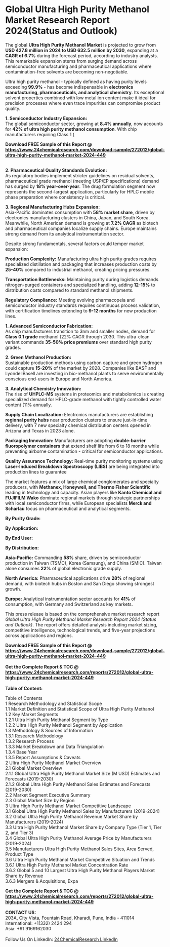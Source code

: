 <h1>Global Ultra High Purity Methanol Market Research Report 2024(Status and Outlook)</h1><p>The global <strong>Ultra High Purity Methanol Market</strong> is projected to grow from <strong>USD 427.8 million in 2024 to USD 632.5 million by 2030</strong>, expanding at a <strong>CAGR of 6.7%</strong> during the forecast period, according to industry analysts. This remarkable expansion stems from surging demand across semiconductor manufacturing and pharmaceutical applications where contamination-free solvents are becoming non-negotiable.</p><p>Ultra high purity methanol - typically defined as having purity levels exceeding <strong>99.9%</strong> - has become indispensable in <strong>electronics manufacturing, pharmaceuticals, and analytical chemistry</strong>. Its exceptional solvent properties combined with low metal ion content make it ideal for precision processes where even trace impurities can compromise product quality.</p><p><strong>1. Semiconductor Industry Expansion:</strong><br>
The global semiconductor sector, growing at <strong>8.4% annually</strong>, now accounts for <strong>42% of ultra high purity methanol consumption</strong>. With chip manufacturers requiring Class 1 (

</p><div><b>Download FREE Sample of this Report @ 
            <a href="https://www.24chemicalresearch.com/download-sample/272012/global-ultra-high-purity-methanol-market-2024-449">
            https://www.24chemicalresearch.com/download-sample/272012/global-ultra-high-purity-methanol-market-2024-449</a></b></div><br><p><strong>2. Pharmaceutical Quality Standards Evolution:</strong><br>
As regulatory bodies implement stricter guidelines on residual solvents, pharmaceutical grade methanol (meeting USP/EP specifications) demand has surged by <strong>18% year-over-year</strong>. The drug formulation segment now represents the second-largest application, particularly for HPLC mobile phase preparation where consistency is critical.</p><p><strong>3. Regional Manufacturing Hubs Expansion:</strong><br>
Asia-Pacific dominates consumption with <strong>58% market share</strong>, driven by electronics manufacturing clusters in China, Japan, and South Korea. Meanwhile, North American demand is growing at <strong>7.2% CAGR</strong> as biotech and pharmaceutical companies localize supply chains. Europe maintains strong demand from its analytical instrumentation sector.</p><p>Despite strong fundamentals, several factors could temper market expansion:</p><p><strong>Production Complexity:</strong> Manufacturing ultra high purity grades requires specialized distillation and packaging that increases production costs by <strong>25-40%</strong> compared to industrial methanol, creating pricing pressures.</p><p><strong>Transportation Bottlenecks:</strong> Maintaining purity during logistics demands nitrogen-purged containers and specialized handling, adding <strong>12-15%</strong> to distribution costs compared to standard methanol shipments.</p><p><strong>Regulatory Compliance:</strong> Meeting evolving pharmacopeia and semiconductor industry standards requires continuous process validation, with certification timelines extending to <strong>9-12 months</strong> for new production lines.</p><p><strong>1. Advanced Semiconductor Fabrication:</strong><br>
As chip manufacturers transition to 3nm and smaller nodes, demand for <strong>Class 0.1 grade</strong> methanol (22% CAGR through 2030. This ultra-clean variant commands <strong>35-50% price premiums</strong> over standard high purity grades.</p><p><strong>2. Green Methanol Production:</strong><br>
Sustainable production methods using carbon capture and green hydrogen could capture <strong>15-20%</strong> of the market by 2028. Companies like BASF and LyondellBasell are investing in bio-methanol plants to serve environmentally conscious end-users in Europe and North America.</p><p><strong>3. Analytical Chemistry Innovation:</strong><br>
The rise of <strong>UHPLC-MS</strong> systems in proteomics and metabolomics is creating specialized demand for HPLC-grade methanol with tightly controlled water content (11% annually.</p><p><strong>Supply Chain Localization:</strong> Electronics manufacturers are establishing <strong>regional purity hubs</strong> near production clusters to ensure just-in-time delivery, with 7 new specialty chemical distribution centers opened in Arizona and Texas in 2023 alone.</p><p><strong>Packaging Innovation:</strong> Manufacturers are adopting <strong>double-barrier fluoropolymer containers</strong> that extend shelf life from 6 to 18 months while preventing airborne contamination - critical for semiconductor applications.</p><p><strong>Quality Assurance Technology:</strong> Real-time purity monitoring systems using <strong>Laser-Induced Breakdown Spectroscopy (LIBS)</strong> are being integrated into production lines to guarantee 
	</p><p>The market features a mix of large chemical conglomerates and specialty producers, with <strong>Methanex, Honeywell, and Thermo Fisher Scientific</strong> leading in technology and capacity. Asian players like <strong>Kanto Chemical and FUJIFILM Wako</strong> dominate regional markets through strategic partnerships with local semiconductor firms, while European specialists <strong>Merck and Scharlau</strong> focus on pharmaceutical and analytical segments.</p><p><strong>By Purity Grade:</strong></p><p><strong>By Application:</strong></p><p><strong>By End User:</strong></p><p><strong>By Distribution:</strong></p><p><strong>Asia-Pacific:</strong> Commanding <strong>58%</strong> share, driven by semiconductor production in Taiwan (TSMC), Korea (Samsung), and China (SMIC). Taiwan alone consumes <strong>22%</strong> of global electronic grade supply.</p><p><strong>North America:</strong> Pharmaceutical applications drive <strong>28%</strong> of regional demand, with biotech hubs in Boston and San Diego showing strongest growth.</p><p><strong>Europe:</strong> Analytical instrumentation sector accounts for <strong>41%</strong> of consumption, with Germany and Switzerland as key markets.</p><p>This press release is based on the comprehensive market research report <em>Global Ultra High Purity Methanol Market Research Report 2024 (Status and Outlook)</em>. The report offers detailed analysis including market sizing, competitive intelligence, technological trends, and five-year projections across applications and regions.</p><div><b>Download FREE Sample of this Report @ 
            <a href="https://www.24chemicalresearch.com/download-sample/272012/global-ultra-high-purity-methanol-market-2024-449">
            https://www.24chemicalresearch.com/download-sample/272012/global-ultra-high-purity-methanol-market-2024-449</a></b></div><br><div><b>Get the Complete Report & TOC @ 
            <a href="https://www.24chemicalresearch.com/reports/272012/global-ultra-high-purity-methanol-market-2024-449">
            https://www.24chemicalresearch.com/reports/272012/global-ultra-high-purity-methanol-market-2024-449</a></b></div><br>
            <b>Table of Content:</b><p>Table of Contents<br />
1 Research Methodology and Statistical Scope<br />
1.1 Market Definition and Statistical Scope of Ultra High Purity Methanol<br />
1.2 Key Market Segments<br />
1.2.1 Ultra High Purity Methanol Segment by Type<br />
1.2.2 Ultra High Purity Methanol Segment by Application<br />
1.3 Methodology & Sources of Information<br />
1.3.1 Research Methodology<br />
1.3.2 Research Process<br />
1.3.3 Market Breakdown and Data Triangulation<br />
1.3.4 Base Year<br />
1.3.5 Report Assumptions & Caveats<br />
2 Ultra High Purity Methanol Market Overview<br />
2.1 Global Market Overview<br />
2.1.1 Global Ultra High Purity Methanol Market Size (M USD) Estimates and Forecasts (2019-2030)<br />
2.1.2 Global Ultra High Purity Methanol Sales Estimates and Forecasts (2019-2030)<br />
2.2 Market Segment Executive Summary<br />
2.3 Global Market Size by Region<br />
3 Ultra High Purity Methanol Market Competitive Landscape<br />
3.1 Global Ultra High Purity Methanol Sales by Manufacturers (2019-2024)<br />
3.2 Global Ultra High Purity Methanol Revenue Market Share by Manufacturers (2019-2024)<br />
3.3 Ultra High Purity Methanol Market Share by Company Type (Tier 1, Tier 2, and Tier 3)<br />
3.4 Global Ultra High Purity Methanol Average Price by Manufacturers (2019-2024)<br />
3.5 Manufacturers Ultra High Purity Methanol Sales Sites, Area Served, Product Type<br />
3.6 Ultra High Purity Methanol Market Competitive Situation and Trends<br />
3.6.1 Ultra High Purity Methanol Market Concentration Rate<br />
3.6.2 Global 5 and 10 Largest Ultra High Purity Methanol Players Market Share by Revenue<br />
3.6.3 Mergers & Acquisitions, Expa</p><div><b>Get the Complete Report & TOC @ 
            <a href="https://www.24chemicalresearch.com/reports/272012/global-ultra-high-purity-methanol-market-2024-449">
            https://www.24chemicalresearch.com/reports/272012/global-ultra-high-purity-methanol-market-2024-449</a></b></div><br><b>CONTACT US:</b><br>
            203A, City Vista, Fountain Road, Kharadi, Pune, India - 411014<br>
            International: +1(332) 2424 294<br>
            Asia: +91 9169162030 <br><br>
            Follow Us On LinkedIn: <a href="https://www.linkedin.com/company/24chemicalresearch/">24ChemicalResearch LinkedIn</a>